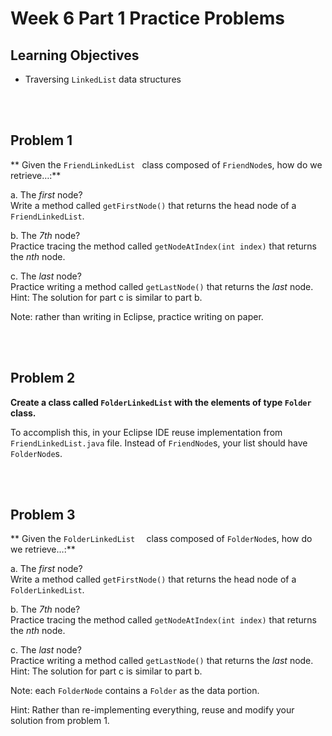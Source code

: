 Week 6 Part 1 Practice Problems
========================

Learning Objectives
-------------------
- Traversing `LinkedList` data structures

<br><br>

Problem 1
---------
** Given the `FriendLinkedList ` class composed of `FriendNode`s, how do we retrieve…:**


a. The *first* node? <br>
Write a method called `getFirstNode()` that returns the head node of a `FriendLinkedList`.


b.	The *7th* node? <br>
Practice tracing the method called `getNodeAtIndex(int index)` that returns the *nth* node.

c.	The *last* node? <br>
Practice writing a method called `getLastNode()` that returns the *last* node. <br>
Hint: The solution for part c is similar to part b.

Note: rather than writing in Eclipse, practice writing on paper.	

<br><br>


Problem 2
---------
**Create a class called `FolderLinkedList` with the elements of type `Folder` class.**

To accomplish this, in your Eclipse IDE reuse implementation from `FriendLinkedList.java` file.
Instead of `FriendNode`s, your list should have `FolderNode`s.

<br><br>


Problem 3
---------
** Given the `FolderLinkedList  ` class composed of `FolderNode`s, how do we retrieve…:**


a. The *first* node? <br>
Write a method called `getFirstNode()` that returns the head node of a `FolderLinkedList`.


b.	The *7th* node? <br>
Practice tracing the method called `getNodeAtIndex(int index)` that returns the *nth* node.

c.	The *last* node? <br>
Practice writing a method called `getLastNode()` that returns the *last* node. <br>
Hint: The solution for part c is similar to part b.

Note: each `FolderNode` contains a `Folder` as the data portion.	

Hint: Rather than re-implementing everything, reuse and modify your solution from problem 1.

<br><br>




